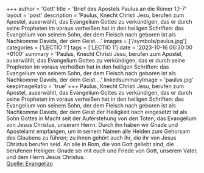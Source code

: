 +++
author = 'Gott'
title = 'Brief des Apostels Paulus an die Römer 1,1-7'
layout = 'post'
description = 'Paulus, Knecht Christi Jesu, berufen zum Apostel, auserwählt, das Evangelium Gottes zu verkündigen, das er durch seine Propheten im voraus verheißen hat in den heiligen Schriften: das Evangelium von seinem Sohn, der dem Fleisch nach geboren ist als Nachkomme Davids, der dem Geist....'
images = ['/symbols/paulus.jpg']
categories = ['LECTIO 1']
tags = ['LECTIO 1']
date = '2023-10-16 06:30:00 +0100'
summary = 'Paulus, Knecht Christi Jesu, berufen zum Apostel, auserwählt, das Evangelium Gottes zu verkündigen, das er durch seine Propheten im voraus verheißen hat in den heiligen Schriften: das Evangelium von seinem Sohn, der dem Fleisch nach geboren ist als Nachkomme Davids, der dem Geist....'
linkedsummaryImage = 'paulus.jpg'
keepImageRatio = 'true'
+++
Paulus, Knecht Christi Jesu, berufen zum Apostel, auserwählt, das Evangelium Gottes zu verkündigen,
das er durch seine Propheten im voraus verheißen hat in den heiligen Schriften:
das Evangelium von seinem Sohn, der dem Fleisch nach geboren ist als Nachkomme Davids,
der dem Geist der Heiligkeit nach eingesetzt ist als Sohn Gottes in Macht seit der Auferstehung von den Toten, das Evangelium von Jesus Christus, unserem Herrn.<!--more-->
Durch ihn haben wir Gnade und Apostelamt empfangen, um in seinem Namen alle Heiden zum Gehorsam des Glaubens zu führen;
zu ihnen gehört auch ihr, die ihr von Jesus Christus berufen seid.
An alle in Rom, die von Gott geliebt sind, die berufenen Heiligen: Gnade sei mit euch und Friede von Gott, unserem Vater, und dem Herrn Jesus Christus.<br> [Quelle: Evangelizo](https://evangeliumtagfuertag.org/DE/gospel)